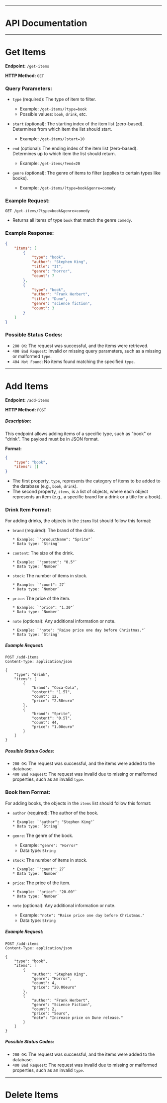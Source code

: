***

# API Documentation

***

# Get Items

**Endpoint:** `/get-items`

**HTTP Method:** `GET`

### Query Parameters:

* `type` (required): The type of item to filter.

  * Example: `/get-items/?type=book`
  * Possible values: `book`, `drink`, etc.

* `start` (optional): The starting index of the item list (zero-based). Determines from which item the list should start.
  * Example: `/get-items/?start=10`

* `end` (optional): The ending index of the item list (zero-based). Determines up to which item the list should return.
  * Example: `/get-items/?end=20`

* `genre` (optional): The genre of items to filter (applies to certain types like books).
  * Example: `/get-items/?type=book&genre=comedy`

### Example Request:

```http
GET /get-items/?type=book&genre=comedy
```

* Returns all items of type `book` that match the genre `comedy`.

### Example Response:

```json
{
    "items": [
        {
            "type": "book",
            "author": "Stephen King",
            "title": "It",
            "genre": "horror",
            "count": 7
        },
        {
            "type": "book",
            "author": "Frank Herbert",
            "title": "Dune",
            "genre": "science fiction",
            "count": 3
        }
    ]
}
```

### Possible Status Codes:

* `200 OK`: The request was successful, and the items were retrieved.
* `400 Bad Request`: Invalid or missing query parameters, such as a missing or malformed `type`.
* `404 Not Found`: No items found matching the specified `type`.

---

# Add Items

**Endpoint:** `/add-items`

**HTTP Method:** `POST`

##### Description:

This endpoint allows adding items of a specific type, such as "book" or "drink". The payload must be in JSON format.

**Format:**

```json
{
    "type": "book",
    "items": []
}
```

* The first property, `type`, represents the category of items to be added to the database (e.g., `book`, `drink`).
* The second property, `items`, is a list of objects, where each object represents an item (e.g., a specific brand for a drink or a title for a book).



### Drink Item Format:

For adding drinks, the objects in the `items` list should follow this format:

* `brand` (required): The brand of the drink.

	  * Example: `"productName": "Sprite"`
	  * Data type: `String`

* `content`: The size of the drink.

	  * Example: `"content": "0.5"`
	  * Data type: `Number`

* `stock`: The number of items in stock.

	  * Example: `"count": 27`
	  * Data type: `Number`

* `price`: The price of the item.

	  * Example: `"price": "1.30"`
	  * Data type: `Number`

* `note` (optional): Any additional information or note.

	  * Example: `"note": "Raise price one day before Christmas."`
	  * Data type: `String`

##### Example Request:

```http
POST /add-items
Content-Type: application/json

{
    "type": "drink",
    "items": [
        {
            "brand": "Coca-Cola",
            "content": "1.5l",
            "count": 12,
            "price": "2.50euro"
        },
        {
            "brand": "Sprite",
            "content": "0.5l",
            "count": 44,
            "price": "1.00euro"
        }
    ]
}
```

##### Possible Status Codes:

* `200 OK`: The request was successful, and the items were added to the database.
* `400 Bad Request`: The request was invalid due to missing or malformed properties, such as an invalid `type`.



### Book Item Format:

For adding books, the objects in the `items` list should follow this format:

* `author` (required): The author of the book.

	  * Example: `"author": "Stephen King"`
	  * Data type: `String`

* `genre`: The genre of the book.

    * Example: `"genre": "Horror"`
    * Data type: `String`

* `stock`: The number of items in stock.

	  * Example: `"count": 27`
	  * Data type: `Number`

* `price`: The price of the item.

	  * Example: `"price": "20.00"`
	  * Data type: `Number`

* `note` (optional): Any additional information or note.

  * Example: `"note": "Raise price one day before Christmas."`
  * Data type: `String`

##### Example Request:

```http
POST /add-items
Content-Type: application/json

{
    "type": "book",
    "items": [
        {
            "author": "Stephen King",
			"genre": "Horror",
			"count": 4,
            "price": "20.00euro"
        },
        {
            "author": "Frank Herbert",
			"genre": "Science Fiction",
            "count": 2,
            "price": "5euro",
			"note": "Increase price on Dune release."
        }
    ]
}
```

##### Possible Status Codes:

* `200 OK`: The request was successful, and the items were added to the database.
* `400 Bad Request`: The request was invalid due to missing or malformed properties, such as an invalid `type`.

---

# Delete Items